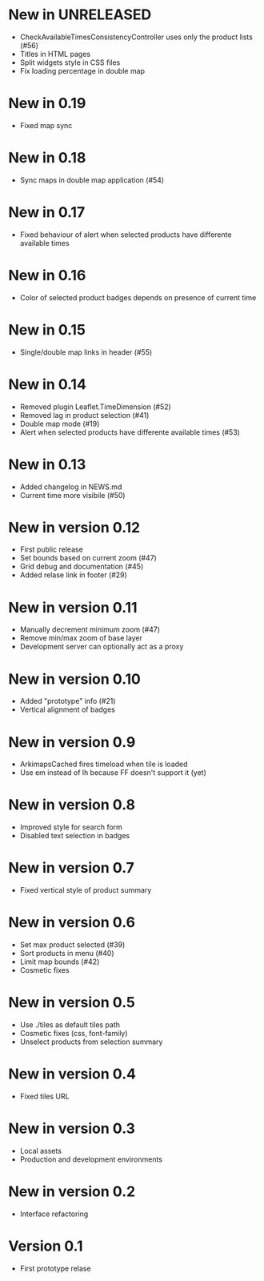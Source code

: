 # New in UNRELEASED

* CheckAvailableTimesConsistencyController uses only the product lists (#56)
* Titles in HTML pages
* Split widgets style in CSS files
* Fix loading percentage in double map

# New in 0.19

* Fixed map sync

# New in 0.18

* Sync maps in double map application (#54)

# New in 0.17

* Fixed behaviour of alert when selected products have differente available times

# New in 0.16

* Color of selected product badges depends on presence of current time

# New in 0.15

* Single/double map links in header (#55)

# New in 0.14

* Removed plugin Leaflet.TimeDimension (#52)
* Removed lag in product selection (#41)
* Double map mode (#19)
* Alert when selected products have differente available times (#53)

# New in 0.13

* Added changelog in NEWS.md
* Current time more visibile (#50)

# New in version 0.12

* First public release
* Set bounds based on current zoom (#47)
* Grid debug and documentation (#45)
* Added relase link in footer (#29)

# New in version 0.11

* Manually decrement minimum zoom (#47)
* Remove min/max zoom of base layer
* Development server can optionally act as a proxy

# New in version 0.10

* Added "prototype" info (#21)
* Vertical alignment of badges

# New in version 0.9

* ArkimapsCached fires timeload when tile is loaded
* Use em instead of lh because FF doesn't support it (yet)

# New in version 0.8

* Improved style for search form
* Disabled text selection in badges

# New in version 0.7

* Fixed vertical style of product summary

# New in version 0.6

* Set max product selected (#39)
* Sort products in menu (#40)
* Limit map bounds (#42)
* Cosmetic fixes

# New in version 0.5

* Use ./tiles as default tiles path
* Cosmetic fixes (css, font-family)
* Unselect products from selection summary

# New in version 0.4

* Fixed tiles URL

# New in version 0.3

* Local assets
* Production and development environments

# New in version 0.2

* Interface refactoring

# Version 0.1

* First prototype relase
